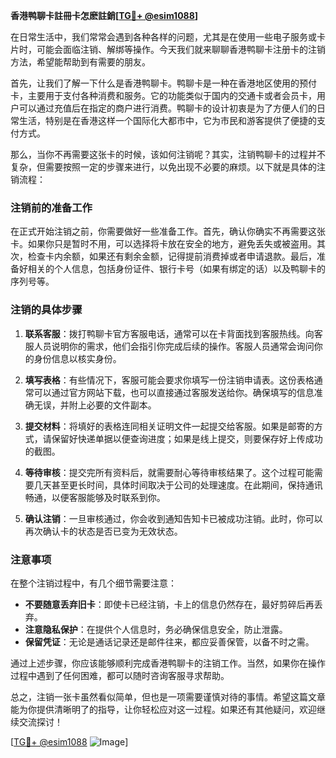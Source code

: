 **香港鸭聊卡註冊卡怎麽註銷[[TG💪+ @esim1088](https://t.me/s/esim1088)]**

在日常生活中，我们常常会遇到各种各样的问题，尤其是在使用一些电子服务或卡片时，可能会面临注销、解绑等操作。今天我们就来聊聊香港鸭聊卡注册卡的注销方法，希望能帮助到有需要的朋友。

首先，让我们了解一下什么是香港鸭聊卡。鸭聊卡是一种在香港地区使用的预付卡，主要用于支付各种消费和服务。它的功能类似于国内的交通卡或者会员卡，用户可以通过充值后在指定的商户进行消费。鸭聊卡的设计初衷是为了方便人们的日常生活，特别是在香港这样一个国际化大都市中，它为市民和游客提供了便捷的支付方式。

那么，当你不再需要这张卡的时候，该如何注销呢？其实，注销鸭聊卡的过程并不复杂，但需要按照一定的步骤来进行，以免出现不必要的麻烦。以下就是具体的注销流程：

### 注销前的准备工作

在正式开始注销之前，你需要做好一些准备工作。首先，确认你确实不再需要这张卡。如果你只是暂时不用，可以选择将卡放在安全的地方，避免丢失或被盗用。其次，检查卡内余额，如果还有剩余金额，记得提前消费掉或者申请退款。最后，准备好相关的个人信息，包括身份证件、银行卡号（如果有绑定的话）以及鸭聊卡的序列号等。

### 注销的具体步骤

1. **联系客服**：拨打鸭聊卡官方客服电话，通常可以在卡背面找到客服热线。向客服人员说明你的需求，他们会指引你完成后续的操作。客服人员通常会询问你的身份信息以核实身份。

2. **填写表格**：有些情况下，客服可能会要求你填写一份注销申请表。这份表格通常可以通过官方网站下载，也可以直接通过客服发送给你。确保填写的信息准确无误，并附上必要的文件副本。

3. **提交材料**：将填好的表格连同相关证明文件一起提交给客服。如果是邮寄的方式，请保留好快递单据以便查询进度；如果是线上提交，则要保存好上传成功的截图。

4. **等待审核**：提交完所有资料后，就需要耐心等待审核结果了。这个过程可能需要几天甚至更长时间，具体时间取决于公司的处理速度。在此期间，保持通讯畅通，以便客服能够及时联系到你。

5. **确认注销**：一旦审核通过，你会收到通知告知卡已被成功注销。此时，你可以再次确认卡的状态是否已变为无效状态。

### 注意事项

在整个注销过程中，有几个细节需要注意：
- **不要随意丢弃旧卡**：即使卡已经注销，卡上的信息仍然存在，最好剪碎后再丢弃。
- **注意隐私保护**：在提供个人信息时，务必确保信息安全，防止泄露。
- **保留凭证**：无论是通话记录还是邮件往来，都应妥善保管，以备不时之需。

通过上述步骤，你应该能够顺利完成香港鸭聊卡的注销工作。当然，如果你在操作过程中遇到了任何困难，都可以随时咨询客服寻求帮助。

总之，注销一张卡虽然看似简单，但也是一项需要谨慎对待的事情。希望这篇文章能为你提供清晰明了的指导，让你轻松应对这一过程。如果还有其他疑问，欢迎继续交流探讨！

[[TG💪+ @esim1088](https://t.me/s/esim1088) ![Image](https://i.postimg.cc/4NQfJmqS/Snipaste-2025-05-13-00-14-12.png)]